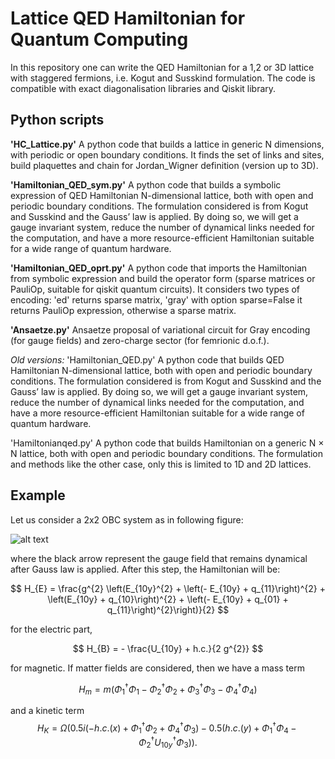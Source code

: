 # Lattice QED Hamiltonian for Quantum Computing

In this repository one can write the QED Hamiltonian for a 1,2 or 3D lattice with staggered fermions, i.e. Kogut and Susskind formulation. The code is compatible with exact diagonalisation libraries and Qiskit library.

## Python scripts
**'HC_Lattice.py'**
A python code that builds a lattice in generic N dimensions, with periodic or open boundary conditions.
It finds the set of links and sites, build plaquettes and chain for Jordan_Wigner definition (version up to 3D).

**'Hamiltonian_QED_sym.py'**
A python code that builds a symbolic expression of QED Hamiltonian N-dimensional lattice, both with open and periodic boundary conditions. The formulation considered is from Kogut and Susskind and the Gauss’ law is applied.
By doing so, we will get a gauge invariant system, reduce the number of dynamical links needed
for the computation, and have a more resource-efficient Hamiltonian suitable for a wide range of
quantum hardware.

**'Hamiltonian_QED_oprt.py'**
A python code that imports the Hamiltonian from symbolic expression and build the operator form (sparse matrices or PauliOp, suitable for qiskit quantum circuits).
It considers two types of encoding: 'ed' returns sparse matrix, 'gray' with option sparse=False it returns PauliOp expression, otherwise a sparse matrix.

**'Ansaetze.py'**
Ansaetze proposal of variational circuit for Gray encoding (for gauge fields) and zero-charge sector (for femrionic d.o.f.).

_Old versions:_
'Hamiltonian_QED.py'
A python code that builds QED Hamiltonian N-dimensional lattice, both with open and periodic boundary conditions. The formulation considered is from Kogut and Susskind and the Gauss’ law is applied.
By doing so, we will get a gauge invariant system, reduce the number of dynamical links needed
for the computation, and have a more resource-efficient Hamiltonian suitable for a wide range of
quantum hardware.

'Hamiltonianqed.py'
A python code that builds Hamiltonian on a generic N × N lattice, both with open and periodic boundary conditions. The formulation and methods like the other case, only this is limited to 1D and 2D lattices.

## Example

Let us consider a 2x2 OBC system as in following figure:

![alt text](https://github.com/ariannacrippa/QC_lattice_H/blob/main/notebooks/system_2x2_OBC_gausslawTrue.png)

where the black arrow represent the gauge field that remains dynamical after Gauss law is applied. After this step, the Hamiltonian will be:

$$
H_{E} = \frac{g^{2} \left(E_{10y}^{2} + \left(- E_{10y} + q_{11}\right)^{2} + \left(E_{10y} + q_{10}\right)^{2} + \left(- E_{10y} + q_{01} + q_{11}\right)^{2}\right)}{2}
$$

for the electric part,

$$
H_{B} = - \frac{U_{10y} + h.c.}{2 g^{2}}
$$

for magnetic. If matter fields are considered, then we have a mass term

$$
H_{m} = m \left(\Phi_{1}^{\dagger} \Phi_{1} - \Phi_{2}^{\dagger} \Phi_{2} + \Phi_{3}^{\dagger} \Phi_{3} - \Phi_{4}^{\dagger} \Phi_{4}\right)
$$

and a kinetic term
$$
H_{K} = \Omega \left(0.5 i \left(- h.c.(x) + \Phi_{1}^{\dagger} \Phi_{2} + \Phi_{4}^{\dagger} \Phi_{3}\right) - 0.5 \left(h.c.(y) + \Phi_{1}^{\dagger} \Phi_{4} - \Phi_{2}^{\dagger} U_{10y}^{\dagger} \Phi_{3}\right)\right).
$$
